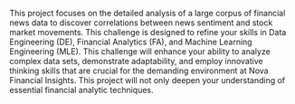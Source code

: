 This project focuses on the detailed analysis of a large corpus of financial news data to discover correlations between news sentiment and stock market movements. This challenge is designed to refine your skills in Data Engineering (DE), Financial Analytics (FA), and Machine Learning Engineering (MLE).
This challenge will enhance your ability to analyze complex data sets, demonstrate adaptability, and employ innovative thinking skills that are crucial for the demanding environment at Nova Financial Insights. This project will not only deepen your understanding of essential financial analytic techniques.